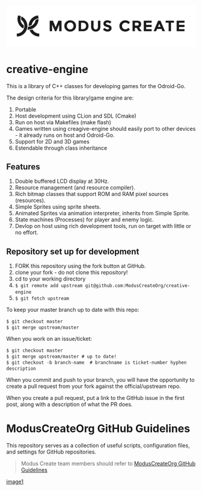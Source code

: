 [![Modus Create](./images/modus.logo.svg)](https://moduscreate.com)
# creative-engine

This is a library of C++ classes for developing games for the Odroid-Go.

The design criteria for this library/game engine are:
1) Portable
2) Host development using CLion and SDL (Cmake)
3) Run on host via Makefiles (make flash)
4) Games written using creagive-engine should easily port to other devices - it already runs on host and Odroid-Go.
5) Support for 2D and 3D games
6) Estendable through class inheritance

## Features
1) Double buffered LCD display at 30Hz.
2) Resource management (and resource compiler).
3) Rich bitmap classes that support ROM and RAM pixel sources (resources).
4) Simple Sprites using sprite sheets.
5) Animated Sprites via animation interpreter, inherits from Simple Sprite.
6) State machines (Processes) for player and enemy logic.
7) Devlop on host using rich development tools, run on target with little or no effort.

## Repository set up for development

1) FORK this repository using the fork button at GitHub.
2) clone your fork - do not clone this repository!
3) cd to your working directory
4) ```$ git remote add upstream git@github.com:ModusCreateOrg/creative-engine```
5) ```$ git fetch upstream```

To keep your master branch up to date with this repo:
```
$ git checkout master
$ git merge upstream/master
```

When you work on an issue/ticket:
```
$ git checkout master
$ git merge upstream/master # up to date!
$ git checkout -b branch-name  # branchname is ticket-number hyphen description
```

When you commit and push to your branch, you will have the opportunity to create a pull 
request from your fork against the official/upstream repo.  

When you create a pull request, put a link to the GitHub issue in the first post, along 
with a description of what the PR does.


# ModusCreateOrg GitHub Guidelines
This repository serves as a collection of useful scripts, configuration files, and settings for GitHub repositories.

> Modus Create team members should refer to [ModusCreateOrg GitHub Guidelines](https://docs.google.com/document/d/1eBFta4gP3-eZ4Gcpx0ww9SHAH6GrOoPSLmTFZ7R8foo/edit#heading=h.sjyqpqnsjmjl)


[image1](images/image1.png?raw=true)

